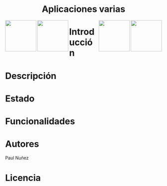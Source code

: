 # <h1 align="center"> Aplicaciones varias </h1>

<img align="left" width="100" height="100" src="https://github.com/Paul243654/Aplicaciones_varias/assets/112754073/6ee8efbd-fec1-4a73-9552-ce0ec1f9aea7"> 
<img align="right" width="100" height="100" src="https://github.com/Paul243654/Aplicaciones_varias/assets/112754073/0788c399-2685-499d-9327-736bfe2b9d6a">

<img align="left" width="100" height="100" src="https://github.com/Paul243654/Aplicaciones_varias/assets/112754073/1411a2d9-511d-4fd9-ad37-37696e20ffbb"> 
<img align="right" width="100" height="100" src="https://github.com/Paul243654/Aplicaciones_varias/assets/112754073/59105dfe-4ef2-4f04-b173-4d41f4812ffa">

# Introducción

# Descripción

# Estado




# Funcionalidades



# Autores

Paul Nuñez

# Licencia
